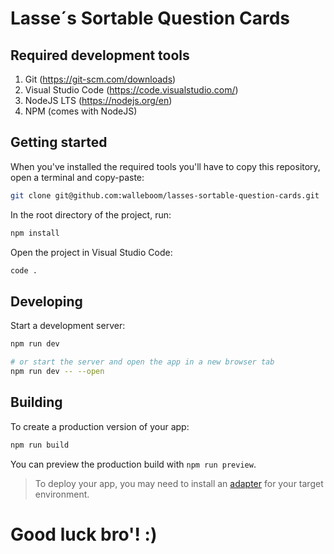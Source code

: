 # Lasse´s Sortable Question Cards

## Required development tools
1. Git (https://git-scm.com/downloads)
2. Visual Studio Code (https://code.visualstudio.com/)
3. NodeJS LTS (https://nodejs.org/en)
4. NPM (comes with NodeJS)

## Getting started
When you've installed the required tools you'll have to copy this repository, open a terminal and copy-paste:

```bash
git clone git@github.com:walleboom/lasses-sortable-question-cards.git
```

In the root directory of the project, run:

```bash
npm install
```

Open the project in Visual Studio Code:
```bash
code .
```

## Developing

Start a development server:

```bash
npm run dev

# or start the server and open the app in a new browser tab
npm run dev -- --open
```

## Building

To create a production version of your app:

```bash
npm run build
```

You can preview the production build with `npm run preview`.

> To deploy your app, you may need to install an [adapter](https://svelte.dev/docs/kit/adapters) for your target environment.


# Good luck bro'! :)